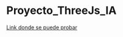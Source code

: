 # Proyecto_ThreeJs_IA


[Link donde se puede probar](https://aitor.certweb.infenlaces.com/indexCamisetas.html)
